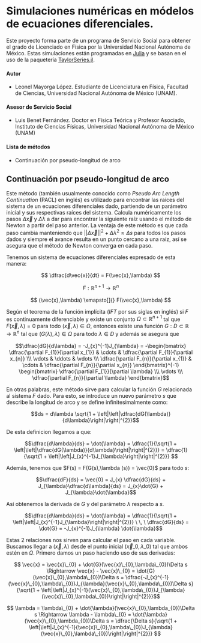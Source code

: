 # Simulaciones numéricas en módelos de ecuaciones diferenciales.

Este proyecto forma parte de un programa de Servicio Social para obtener el grado de Licenciado en Física por la Universidad Nacional Autónoma de México. Estas simulaciones están programadas en [Julia](https://julialang.org/) y se basan en el uso de la paquetería [TaylorSeries.jl](https://github.com/JuliaDiff/TaylorSeries.jl).

#### Autor

- Leonel Mayorga López. Estudiante de Licenciatura en Física, Facultad de Ciencias, Universidad Nacional Autónoma de México (UNAM).

#### Asesor de Servicio Social

- Luis Benet Fernández. Doctor en Física Teórica y Profesor Asociado, Instituto de Ciencias Físicas, Universidad Nacional Autónoma de México (UNAM)

#### Lista de métodos

- Continuación por pseudo-longitud de arco

## Continuación por pseudo-longitud de arco

Este método (también usualmente conocido como *Pseudo Arc Length Continuation* (PACL) en inglés) es utilizado para encontrar las raíces del sistema de un ecuaciones diferenciales dado, partiendo de un parámetro inicial y sus respectivas raíces del sistema. Calcula numéricamente los pasos $\Delta \vec{x}$ y $\Delta \lambda$ a dar para encontrar la siguiente raíz usando el método de Newton a partir del paso anterior. La ventaja de este método es que cada paso cambia manteniendo que $||\Delta \vec{x}||^{2} + \Delta \lambda ^{2} \approx \Delta s$ para todos los pasos dados y siempre el avance resulta en un punto cercano a una raíz, así se asegura que el método de Newton converga en cada paso.

Tenemos un sistema de ecuaciones diferenciales expresado de esta manera:

$$ \dfrac{d\vec{x}}{dt} = F(\vec{x},\lambda) $$

$$F:\mathbb{R}^{n+1} \rightarrow \mathbb{R}^{n}$$

$$ (\vec{x},\lambda) \xmapsto[]{}   F(\vec{x},\lambda) $$

Según el teorema de la función implícita (*IFT* por sus siglas en inglés) si $F$ es continuamente diferenciable y existe un conjunto $\Omega \subset \mathbb{R}^{n+1}$ tal que $F(\vec{x},\lambda) = 0$ para todo $(\vec{x},\lambda) \in \Omega$, entonces existe una función $G:D\subset\mathbb{R} \rightarrow \mathbb{R}^{n}$ tal que $(G(\lambda),\lambda)\in\Omega$ para todo $\lambda \in D$ y además se asegura que

$$\dfrac{dG}{d\lambda} = -J_{x}^{-1}J_{\lambda} = -\begin{bmatrix} \dfrac{\partial F_{1}}{\partial x_{1}} & \cdots & \dfrac{\partial F_{1}}{\partial x_{n}} \\\ \vdots & \ddots & \vdots \\\ \dfrac{\partial F_{n}}{\partial x_{1}} & \cdots & \dfrac{\partial F_{n}}{\partial x_{n}} \end{bmatrix}^{-1} \begin{bmatrix} \dfrac{\partial F_{1}}{\partial \lambda} \\\ \vdots \\\ \dfrac{\partial F_{n}}{\partial \lambda} \end{bmatrix}$$

En otras palabras, este método sirve para calcular la función $G$ relacionada al sistema $F$ dado. Para esto, se introduce un nuevo parámetro $s$ que describe la longitud de arco y se define infinitesimalmente como:

$$ds = d\lambda \sqrt{1 + \left|\left|\dfrac{dG(\lambda)}{d\lambda}\right|\right|^{2}}$$

De esta definicion llegamos a que:

$$\dfrac{d\lambda}{ds} = \dot{\lambda} = \dfrac{1}{\sqrt{1 + \left|\left|\dfrac{dG(\lambda)}{d\lambda}\right|\right|^{2}}} = \dfrac{1}{\sqrt{1 + \left|\left|J_{x}^{-1}J_{\lambda}\right|\right|^{2}}} $$

Además, tenemos que $F(s) = F(G(s),\lambda (s)) = \vec{0}$ para todo $s$:

$$\dfrac{dF}{ds} = \vec{0} = J_{x} \dfrac{dG}{ds} + J_{\lambda}\dfrac{d\lambda}{ds} = J_{x}\dot{G} + J_{\lambda}\dot{\lambda}$$

Así obtenemos la derivada de $G$ y del parámetro $\lambda$ respecto a $s$.

$$\dfrac{d\lambda}{ds} = \dot{\lambda} = \dfrac{1}{\sqrt{1 + \left|\left|J_{x}^{-1}J_{\lambda}\right|\right|^{2}}} \ \, \ \dfrac{dG}{ds} = \dot{G} = -J_{x}^{-1}J_{\lambda} \dot{\lambda}$$

Estas 2 relaciones nos sirven para calcular el paso en cada variable. Buscamos llegar a $(\vec{x},\lambda)$ desde el punto inicial $(\vec{x}\_{0},\lambda\_{0})$ tal que ambos estén en $\Omega$. Primero damos un paso haciendo uso de sus derivadas:

$$ \vec{x} = \vec{x}\_{0} + \dot{G}(\vec{x}\_{0},\lambda\_{0})\Delta s \Rightarrow \vec{x} - \vec{x}\_{0} = \dot{G}(\vec{x}\_{0},\lambda\_{0})\Delta s  = \dfrac{-J_{x}^{-1}(\vec{x}\_{0},\lambda\_{0})J_{\lambda}(\vec{x}\_{0},\lambda\_{0})\Delta s}{\sqrt{1 + \left|\left|J_{x}^{-1}(\vec{x}\_{0},\lambda\_{0})J_{\lambda}(\vec{x}\_{0},\lambda\_{0})\right|\right|^{2}}}$$

$$ \lambda = \lambda\_{0} + \dot{\lambda}(\vec{x}\_{0},\lambda_{0})\Delta s \Rightarrow \lambda - \lambda\_{0} = \dot{\lambda}(\vec{x}\_{0},\lambda_{0})\Delta s = \dfrac{\Delta s}{\sqrt{1 + \left|\left|J_{x}^{-1}(\vec{x}\_{0},\lambda\_{0})J_{\lambda}(\vec{x}\_{0},\lambda\_{0})\right|\right|^{2}}} $$
